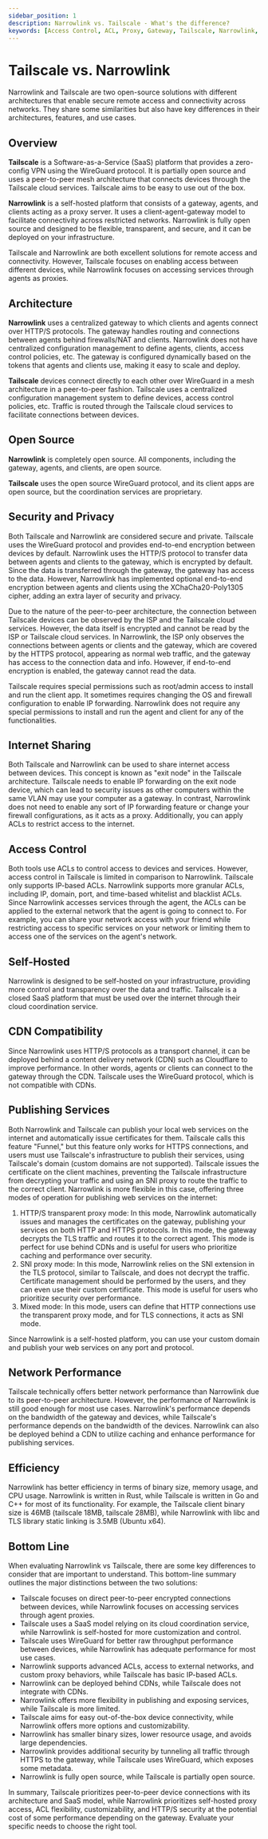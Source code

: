 ```yaml
---
sidebar_position: 1
description: Narrowlink vs. Tailscale - What's the difference?
keywords: [Access Control, ACL, Proxy, Gateway, Tailscale, Narrowlink, VPN, WireGuard, Self-Hosted, Open Source, Security, Privacy, Internet Sharing, CDN, Publish Services, Network Performance, Efficiency]
---
```



# Tailscale vs. Narrowlink

Narrowlink and Tailscale are two open-source solutions with different architectures that enable secure remote access and connectivity across networks. They share some similarities but also have key differences in their architectures, features, and use cases.

## Overview

**Tailscale** is a Software-as-a-Service (SaaS) platform that provides a zero-config VPN using the WireGuard protocol. It is partially open source and uses a peer-to-peer mesh architecture that connects devices through the Tailscale cloud services. Tailscale aims to be easy to use out of the box.

**Narrowlink** is a self-hosted platform that consists of a gateway, agents, and clients acting as a proxy server. It uses a client-agent-gateway model to facilitate connectivity across restricted networks. Narrowlink is fully open source and designed to be flexible, transparent, and secure, and it can be deployed on your infrastructure.

Tailscale and Narrowlink are both excellent solutions for remote access and connectivity. However, Tailscale focuses on enabling access between different devices, while Narrowlink focuses on accessing services through agents as proxies.

## Architecture

**Narrowlink** uses a centralized gateway to which clients and agents connect over HTTP/S protocols. The gateway handles routing and connections between agents behind firewalls/NAT and clients. Narrowlink does not have centralized configuration management to define agents, clients, access control policies, etc. The gateway is configured dynamically based on the tokens that agents and clients use, making it easy to scale and deploy.

**Tailscale** devices connect directly to each other over WireGuard in a mesh architecture in a peer-to-peer fashion. Tailscale uses a centralized configuration management system to define devices, access control policies, etc. Traffic is routed through the Tailscale cloud services to facilitate connections between devices.

## Open Source

**Narrowlink** is completely open source. All components, including the gateway, agents, and clients, are open source.

**Tailscale** uses the open source WireGuard protocol, and its client apps are open source, but the coordination services are proprietary.

## Security and Privacy

Both Tailscale and Narrowlink are considered secure and private. Tailscale uses the WireGuard protocol and provides end-to-end encryption between devices by default. Narrowlink uses the HTTP/S protocol to transfer data between agents and clients to the gateway, which is encrypted by default. Since the data is transferred through the gateway, the gateway has access to the data. However, Narrowlink has implemented optional end-to-end encryption between agents and clients using the XChaCha20-Poly1305 cipher, adding an extra layer of security and privacy.

Due to the nature of the peer-to-peer architecture, the connection between Tailscale devices can be observed by the ISP and the Tailscale cloud services. However, the data itself is encrypted and cannot be read by the ISP or Tailscale cloud services. In Narrowlink, the ISP only observes the connections between agents or clients and the gateway, which are covered by the HTTPS protocol, appearing as normal web traffic, and the gateway has access to the connection data and info. However, if end-to-end encryption is enabled, the gateway cannot read the data.

Tailscale requires special permissions such as root/admin access to install and run the client app. It sometimes requires changing the OS and firewall configuration to enable IP forwarding. Narrowlink does not require any special permissions to install and run the agent and client for any of the functionalities.

## Internet Sharing

Both Tailscale and Narrowlink can be used to share internet access between devices. This concept is known as "exit node" in the Tailscale architecture. Tailscale needs to enable IP forwarding on the exit node device, which can lead to security issues as other computers within the same VLAN may use your computer as a gateway. In contrast, Narrowlink does not need to enable any sort of IP forwarding feature or change your firewall configurations, as it acts as a proxy. Additionally, you can apply ACLs to restrict access to the internet.

## Access Control

Both tools use ACLs to control access to devices and services. However, access control in Tailscale is limited in comparison to Narrowlink. Tailscale only supports IP-based ACLs. Narrowlink supports more granular ACLs, including IP, domain, port, and time-based whitelist and blacklist ACLs. Since Narrowlink accesses services through the agent, the ACLs can be applied to the external network that the agent is going to connect to. For example, you can share your network access with your friend while restricting access to specific services on your network or limiting them to access one of the services on the agent's network.

## Self-Hosted

Narrowlink is designed to be self-hosted on your infrastructure, providing more control and transparency over the data and traffic. Tailscale is a closed SaaS platform that must be used over the internet through their cloud coordination service.

## CDN Compatibility

Since Narrowlink uses HTTP/S protocols as a transport channel, it can be deployed behind a content delivery network (CDN) such as Cloudflare to improve performance. In other words, agents or clients can connect to the gateway through the CDN. Tailscale uses the WireGuard protocol, which is not compatible with CDNs.

## Publishing Services

Both Narrowlink and Tailscale can publish your local web services on the internet and automatically issue certificates for them. Tailscale calls this feature "Funnel," but this feature only works for HTTPS connections, and users must use Tailscale's infrastructure to publish their services, using Tailscale's domain (custom domains are not supported). Tailscale issues the certificate on the client machines, preventing the Tailscale infrastructure from decrypting your traffic and using an SNI proxy to route the traffic to the correct client. Narrowlink is more flexible in this case, offering three modes of operation for publishing web services on the internet:

1.  HTTP/S transparent proxy mode: In this mode, Narrowlink automatically issues and manages the certificates on the gateway, publishing your services on both HTTP and HTTPS protocols. In this mode, the gateway decrypts the TLS traffic and routes it to the correct agent. This mode is perfect for use behind CDNs and is useful for users who prioritize caching and performance over security.
2.  SNI proxy mode: In this mode, Narrowlink relies on the SNI extension in the TLS protocol, similar to Tailscale, and does not decrypt the traffic. Certificate management should be performed by the users, and they can even use their custom certificate. This mode is useful for users who prioritize security over performance.
3.  Mixed mode: In this mode, users can define that HTTP connections use the transparent proxy mode, and for TLS connections, it acts as SNI mode.

Since Narrowlink is a self-hosted platform, you can use your custom domain and publish your web services on any port and protocol.

## Network Performance

Tailscale technically offers better network performance than Narrowlink due to its peer-to-peer architecture. However, the performance of Narrowlink is still good enough for most use cases. Narrowlink's performance depends on the bandwidth of the gateway and devices, while Tailscale's performance depends on the bandwidth of the devices. Narrowlink can also be deployed behind a CDN to utilize caching and enhance performance for publishing services.

## Efficiency

Narrowlink has better efficiency in terms of binary size, memory usage, and CPU usage. Narrowlink is written in Rust, while Tailscale is written in Go and C++ for most of its functionality. For example, the Tailscale client binary size is 46MB (tailscale 18MB, tailscale 28MB), while Narrowlink with libc and TLS library static linking is 3.5MB (Ubuntu x64).

## Bottom Line

When evaluating Narrowlink vs Tailscale, there are some key differences to consider that are important to understand. This bottom-line summary outlines the major distinctions between the two solutions:

-   Tailscale focuses on direct peer-to-peer encrypted connections between devices, while Narrowlink focuses on accessing services through agent proxies.
-   Tailscale uses a SaaS model relying on its cloud coordination service, while Narrowlink is self-hosted for more customization and control.
-   Tailscale uses WireGuard for better raw throughput performance between devices, while Narrowlink has adequate performance for most use cases.
-   Narrowlink supports advanced ACLs, access to external networks, and custom proxy behaviors, while Tailscale has basic IP-based ACLs.
-   Narrowlink can be deployed behind CDNs, while Tailscale does not integrate with CDNs.
-   Narrowlink offers more flexibility in publishing and exposing services, while Tailscale is more limited.
-   Tailscale aims for easy out-of-the-box device connectivity, while Narrowlink offers more options and customizability.
-   Narrowlink has smaller binary sizes, lower resource usage, and avoids large dependencies.
-   Narrowlink provides additional security by tunneling all traffic through HTTPS to the gateway, while Tailscale uses WireGuard, which exposes some metadata.
-   Narrowlink is fully open source, while Tailscale is partially open source.

In summary, Tailscale prioritizes peer-to-peer device connections with its architecture and SaaS model, while Narrowlink prioritizes self-hosted proxy access, ACL flexibility, customizability, and HTTP/S security at the potential cost of some performance depending on the gateway. Evaluate your specific needs to choose the right tool.

